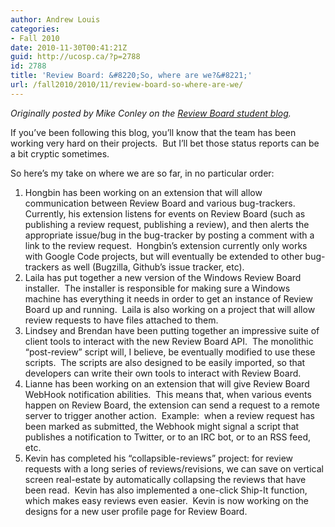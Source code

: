 ```yaml
---
author: Andrew Louis
categories:
- Fall 2010
date: 2010-11-30T00:41:21Z
guid: http://ucosp.ca/?p=2788
id: 2788
title: 'Review Board: &#8220;So, where are we?&#8221;'
url: /fall2010/2010/11/review-board-so-where-are-we/
---
```


_Originally posted by Mike Conley on the [Review Board student blog](http://reviewboardstudents.wordpress.com/2010/11/26/so-where-are-we/)._

If you’ve been following this blog, you’ll know that the team has been working very hard on their projects.  But I’ll bet those status reports can be a bit cryptic sometimes.

So here’s my take on where we are so far, in no particular order:

  1. Hongbin has been working on an extension that will allow communication between Review Board and various bug-trackers.  Currently, his extension listens for events on Review Board (such as publishing a review request, publishing a review), and then alerts the appropriate issue/bug in the bug-tracker by posting a comment with a link to the review request.  Hongbin’s extension currently only works with Google Code projects, but will eventually be extended to other bug-trackers as well (Bugzilla, Github’s issue tracker, etc).
  2. Laila has put together a new version of the Windows Review Board installer.  The installer is responsible for making sure a Windows machine has everything it needs in order to get an instance of Review Board up and running.  Laila is also working on a project that will allow review requests to have files attached to them.
  3. Lindsey and Brendan have been putting together an impressive suite of client tools to interact with the new Review Board API.  The monolithic “post-review” script will, I believe, be eventually modified to use these scripts.  The scripts are also designed to be easily imported, so that developers can write their own tools to interact with Review Board.
  4. Lianne has been working on an extension that will give Review Board WebHook notification abilities.  This means that, when various events happen on Review Board, the extension can send a request to a remote server to trigger another action.  Example:  when a review request has been marked as submitted, the Webhook might signal a script that publishes a notification to Twitter, or to an IRC bot, or to an RSS feed, etc.
  5. Kevin has completed his “collapsible-reviews” project: for review requests with a long series of reviews/revisions, we can save on vertical screen real-estate by automatically collapsing the reviews that have been read.  Kevin has also implemented a one-click Ship-It function, which makes easy reviews even easier.  Kevin is now working on the designs for a new user profile page for Review Board.